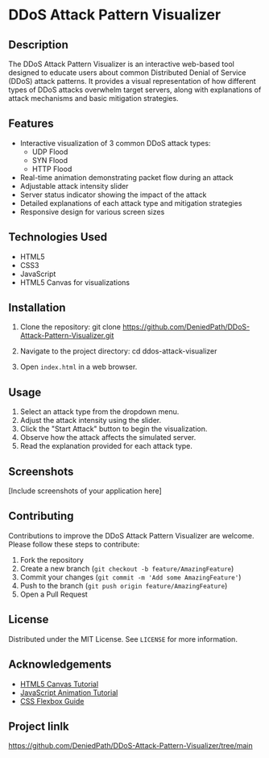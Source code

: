 # DDoS Attack Pattern Visualizer

## Description

The DDoS Attack Pattern Visualizer is an interactive web-based tool designed to educate users about common Distributed Denial of Service (DDoS) attack patterns. It provides a visual representation of how different types of DDoS attacks overwhelm target servers, along with explanations of attack mechanisms and basic mitigation strategies.

## Features

- Interactive visualization of 3 common DDoS attack types:
  - UDP Flood
  - SYN Flood
  - HTTP Flood
- Real-time animation demonstrating packet flow during an attack
- Adjustable attack intensity slider
- Server status indicator showing the impact of the attack
- Detailed explanations of each attack type and mitigation strategies
- Responsive design for various screen sizes

## Technologies Used

- HTML5
- CSS3
- JavaScript
- HTML5 Canvas for visualizations

## Installation

1. Clone the repository:
git clone https://github.com/DeniedPath/DDoS-Attack-Pattern-Visualizer.git

2. Navigate to the project directory:
cd ddos-attack-visualizer

3. Open `index.html` in a web browser.

## Usage

1. Select an attack type from the dropdown menu.
2. Adjust the attack intensity using the slider.
3. Click the "Start Attack" button to begin the visualization.
4. Observe how the attack affects the simulated server.
5. Read the explanation provided for each attack type.

## Screenshots

[Include screenshots of your application here]

## Contributing

Contributions to improve the DDoS Attack Pattern Visualizer are welcome. Please follow these steps to contribute:

1. Fork the repository
2. Create a new branch (`git checkout -b feature/AmazingFeature`)
3. Commit your changes (`git commit -m 'Add some AmazingFeature'`)
4. Push to the branch (`git push origin feature/AmazingFeature`)
5. Open a Pull Request

## License

Distributed under the MIT License. See `LICENSE` for more information.

## Acknowledgements

- [HTML5 Canvas Tutorial](https://developer.mozilla.org/en-US/docs/Web/API/Canvas_API/Tutorial)
- [JavaScript Animation Tutorial](https://developer.mozilla.org/en-US/docs/Web/API/window/requestAnimationFrame)
- [CSS Flexbox Guide](https://css-tricks.com/snippets/css/a-guide-to-flexbox/)

## Project linlk
https://github.com/DeniedPath/DDoS-Attack-Pattern-Visualizer/tree/main
